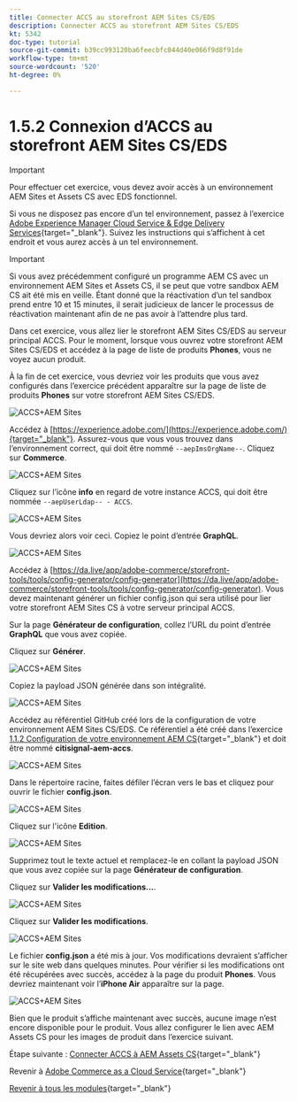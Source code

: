 ```yaml
---
title: Connecter ACCS au storefront AEM Sites CS/EDS
description: Connecter ACCS au storefront AEM Sites CS/EDS
kt: 5342
doc-type: tutorial
source-git-commit: b39cc993120ba6feecbfc044d40e066f9d8f91de
workflow-type: tm+mt
source-wordcount: '520'
ht-degree: 0%

---
```


# 1.5.2 Connexion d’ACCS au storefront AEM Sites CS/EDS

>[!IMPORTANT]
>
>Pour effectuer cet exercice, vous devez avoir accès à un environnement AEM Sites et Assets CS avec EDS fonctionnel.
>
>Si vous ne disposez pas encore d’un tel environnement, passez à l’exercice [Adobe Experience Manager Cloud Service &amp; Edge Delivery Services](./../../../modules/asset-mgmt/module2.1/aemcs.md){target="_blank"}. Suivez les instructions qui s’affichent à cet endroit et vous aurez accès à un tel environnement.

>[!IMPORTANT]
>
>Si vous avez précédemment configuré un programme AEM CS avec un environnement AEM Sites et Assets CS, il se peut que votre sandbox AEM CS ait été mis en veille. Étant donné que la réactivation d’un tel sandbox prend entre 10 et 15 minutes, il serait judicieux de lancer le processus de réactivation maintenant afin de ne pas avoir à l’attendre plus tard.

Dans cet exercice, vous allez lier le storefront AEM Sites CS/EDS au serveur principal ACCS. Pour le moment, lorsque vous ouvrez votre storefront AEM Sites CS/EDS et accédez à la page de liste de produits **Phones**, vous ne voyez aucun produit.

À la fin de cet exercice, vous devriez voir les produits que vous avez configurés dans l’exercice précédent apparaître sur la page de liste de produits **Phones** sur votre storefront AEM Sites CS/EDS.

![ACCS+AEM Sites](./images/accsaemsites0.png)

Accédez à [https://experience.adobe.com/](https://experience.adobe.com/){target="_blank"}. Assurez-vous que vous vous trouvez dans l’environnement correct, qui doit être nommé `--aepImsOrgName--`. Cliquez sur **Commerce**.

![ACCS+AEM Sites](./images/accsaemsites1.png)

Cliquez sur l’icône **info** en regard de votre instance ACCS, qui doit être nommée `--aepUserLdap-- - ACCS`.

![ACCS+AEM Sites](./images/accsaemsites2.png)

Vous devriez alors voir ceci. Copiez le point d’entrée **GraphQL**.

![ACCS+AEM Sites](./images/accsaemsites3.png)

Accédez à [https://da.live/app/adobe-commerce/storefront-tools/tools/config-generator/config-generator](https://da.live/app/adobe-commerce/storefront-tools/tools/config-generator/config-generator). Vous devez maintenant générer un fichier config.json qui sera utilisé pour lier votre storefront AEM Sites CS à votre serveur principal ACCS.

Sur la page **Générateur de configuration**, collez l’URL du point d’entrée **GraphQL** que vous avez copiée.

Cliquez sur **Générer**.

![ACCS+AEM Sites](./images/accsaemsites4.png)

Copiez la payload JSON générée dans son intégralité.

![ACCS+AEM Sites](./images/accsaemsites5.png)

Accédez au référentiel GitHub créé lors de la configuration de votre environnement AEM Sites CS/EDS. Ce référentiel a été créé dans l’exercice [1.1.2 Configuration de votre environnement AEM CS](./../../../modules/asset-mgmt/module2.1/ex3.md){target="_blank"} et doit être nommé **citisignal-aem-accs**.

![ACCS+AEM Sites](./images/accsaemsites6.png)

Dans le répertoire racine, faites défiler l’écran vers le bas et cliquez pour ouvrir le fichier **config.json**.

![ACCS+AEM Sites](./images/accsaemsites7.png)

Cliquez sur l&#39;icône **Edition**.

![ACCS+AEM Sites](./images/accsaemsites8.png)

Supprimez tout le texte actuel et remplacez-le en collant la payload JSON que vous avez copiée sur la page **Générateur de configuration**.

Cliquez sur **Valider les modifications...**.

![ACCS+AEM Sites](./images/accsaemsites9.png)

Cliquez sur **Valider les modifications**.

![ACCS+AEM Sites](./images/accsaemsites10.png)

Le fichier **config.json** a été mis à jour. Vos modifications devraient s’afficher sur le site web dans quelques minutes. Pour vérifier si les modifications ont été récupérées avec succès, accédez à la page du produit **Phones**. Vous devriez maintenant voir l’**iPhone Air** apparaître sur la page.

![ACCS+AEM Sites](./images/accsaemsites11.png)

Bien que le produit s’affiche maintenant avec succès, aucune image n’est encore disponible pour le produit. Vous allez configurer le lien avec AEM Assets CS pour les images de produit dans l’exercice suivant.

Étape suivante : [Connecter ACCS à AEM Assets CS](./ex3.md){target="_blank"}

Revenir à [Adobe Commerce as a Cloud Service](./accs.md){target="_blank"}

[Revenir à tous les modules](./../../../overview.md){target="_blank"}
